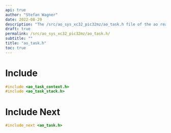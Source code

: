 ```yaml
---
api: true
author: "Stefan Wagner"
date: 2022-08-29
description: "The /src/ao_sys_xc32_pic32mz/ao_task.h file of the ao real-time operating system."
draft: true
permalink: /src/ao_sys_xc32_pic32mz/ao_task.h/
subtitle: ""
title: "ao_task.h"
toc: true
---
```


# Include

```c
#include <ao_task_context.h>
#include <ao_task_stack.h>
```

# Include Next

```c
#include_next <ao_task.h>
```

